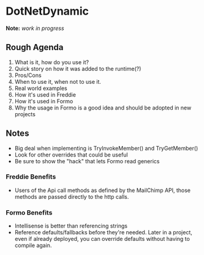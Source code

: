 # DotNetDynamic

**Note:** _work in progress_

## Rough Agenda

1. What is it, how do you use it?
2. Quick story on how it was added to the runtime(?)
3. Pros/Cons
4. When to use it, when not to use it.
5. Real world examples
6. How it's used in Freddie
7. How it's used in Formo
8. Why the usage in Formo is a good idea and should be adopted in new projects

## Notes

* Big deal when implementing is TryInvokeMember() and TryGetMember()
 * Look for other overrides that could be useful
* Be sure to show the "hack" that lets Formo read generics

### Freddie Benefits

* Users of the Api call methods as defined by the MailChimp API, those methods are passed directly to the http calls.

### Formo Benefits

* Intellisense is better than referencing strings
* Reference defaults/fallbacks before they're needed. Later in a project, even if already deployed, you can override defaults without having to compile again.
